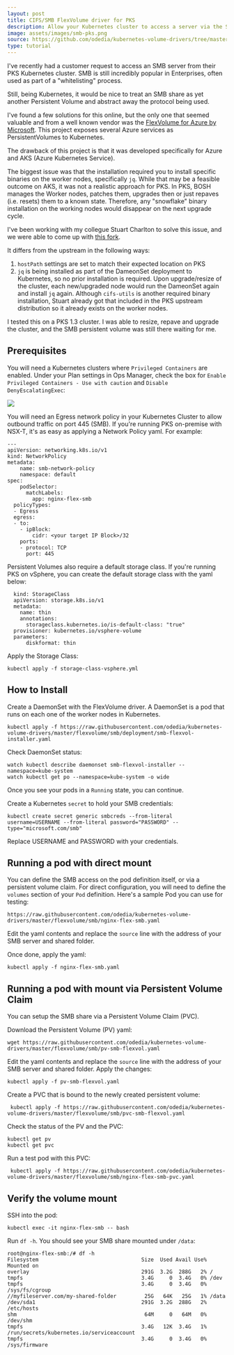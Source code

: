 ```yaml
---
layout: post
title: CIFS/SMB FlexVolume driver for PKS
description: Allow your Kubernetes cluster to access a server via the SMB protocol using Kubernetes Persistent Volumes
image: assets/images/smb-pks.png
source: https://github.com/odedia/kubernetes-volume-drivers/tree/master/flexvolume/smb
type: tutorial
---
```


I've recently had a customer request to access an SMB server from their PKS Kubernetes cluster. SMB is still incredibly popular in Enterprises, often used as part of a "whitelisting" process.

Still, being Kubernetes, it would be nice to treat an SMB share as yet another Persistent Volume and abstract away the protocol being used.

I've found a few solutions for this online, but the only one that seemed valuable and from a well known vendor was the [FlexVolume for Azure by Microsoft](https://github.com/Azure/kubernetes-volume-drivers). This project exposes several Azure services as PersistentVolumes to Kubernetes.

The drawback of this project is that it was developed specifically for Azure and AKS (Azure Kubernetes Service).

The biggest issue was that the installation required you to install specific binaries on the worker nodes, specifically `jq`. While that may be a feasible outcome on AKS, it was not a realistic approach for PKS. In PKS, BOSH manages the Worker nodes, patches them, upgrades then or just repaves (i.e. resets) them to a known state. Therefore, any "snowflake" binary installation on the working nodes would disappear on the next upgrade cycle.

I've been working with my collegue Stuart Charlton to solve this issue, and we were able to come up with [this fork](https://github.com/odedia/kubernetes-volume-drivers/tree/master/flexvolume/smb).

It differs from the upstream in the following ways:

1. `hostPath` settings are set to match their expected location on PKS
2. `jq` is being installed as part of the DameonSet deployment to Kubernetes, so no prior installation is required. Upon upgrade/resize of the cluster, each new/upgraded node would run the DameonSet again and install `jq` again. Although `cifs-utils` is another required binary installation, Stuart already got that included in the PKS upstream distribution so it already exists on the worker nodes.

I tested this on a PKS 1.3 cluster. I was able to resize, repave and upgrade the cluster, and the SMB persistent volume was still there waiting for me.

## Prerequisites
You will need a Kubernetes clusters where `Privileged Containers` are enabled. Under your Plan settings in Ops Manager, check the box for `Enable Privileged Containers - Use with caution` and `Disable DenyEscalatingExec`:

![]({{page.base_url}}/assets/images/privileged-containers.png)

You will need an Egress network policy in your Kubernetes Cluster to allow outbound traffic on port 445 (SMB). If you're running PKS on-premise with NSX-T, it's as easy as applying a Network Policy yaml. For example:

```
---
apiVersion: networking.k8s.io/v1
kind: NetworkPolicy
metadata:
    name: smb-network-policy
    namespace: default
spec:
    podSelector:
      matchLabels:
        app: nginx-flex-smb
  policyTypes:
  - Egress
  egress:
  - to:
    - ipBlock:
        cidr: <your target IP Block>/32
    ports:
    - protocol: TCP
      port: 445

```

Persistent Volumes also require a default storage class. If you're running PKS on vSphere, you can create the default storage class with the yaml below:

```
  kind: StorageClass
  apiVersion: storage.k8s.io/v1
  metadata:
    name: thin
    annotations:
      storageclass.kubernetes.io/is-default-class: "true"
  provisioner: kubernetes.io/vsphere-volume
  parameters:
      diskformat: thin

```

Apply the Storage Class:

```
kubectl apply -f storage-class-vsphere.yml
```

## How to Install

Create a DaemonSet with the FlexVolume driver. A DaemonSet is a pod that runs on each one of the worker nodes in Kubernetes.

```
kubectl apply -f https://raw.githubusercontent.com/odedia/kubernetes-volume-drivers/master/flexvolume/smb/deployment/smb-flexvol-installer.yaml
```

Check DaemonSet status:

```
watch kubectl describe daemonset smb-flexvol-installer --namespace=kube-system
watch kubectl get po --namespace=kube-system -o wide
```
Once you see your pods in a `Running` state, you can continue.

Create a Kubernetes `secret` to hold your SMB credentials:

```
kubectl create secret generic smbcreds --from-literal username=USERNAME --from-literal password="PASSWORD" --type="microsoft.com/smb"
```
Replace USERNAME and PASSWORD with your credentials.

## Running a pod with direct mount

You can define the SMB access on the pod definition itself, or via a persistent volume claim. For direct configuration, you will need to define the `volumes` section of your `Pod` definition. Here's  a sample Pod you can use for testing:

```
https://raw.githubusercontent.com/odedia/kubernetes-volume-drivers/master/flexvolume/smb/nginx-flex-smb.yaml
```

Edit the yaml contents and replace the `source` line with the address of your SMB server and shared folder.

Once done, apply the yaml:

```
kubectl apply -f nginx-flex-smb.yaml
```

## Running a pod with mount via Persistent Volume Claim

You can setup the SMB share via a Persistent Volume Claim (PVC). 

Download the Persistent Volume (PV) yaml:

```
wget https://raw.githubusercontent.com/odedia/kubernetes-volume-drivers/master/flexvolume/smb/pv-smb-flexvol.yaml
```

Edit the yaml contents and replace the `source` line with the address of your SMB server and shared folder. Apply the changes:

```
kubectl apply -f pv-smb-flexvol.yaml
```

Create a PVC that is bound to the newly created persistent volume:
```
 kubectl apply -f https://raw.githubusercontent.com/odedia/kubernetes-volume-drivers/master/flexvolume/smb/pvc-smb-flexvol.yaml
```

Check the status of the PV and the PVC:

```
kubectl get pv
kubectl get pvc
```

Run a test pod with this PVC:

```
 kubectl apply -f https://raw.githubusercontent.com/odedia/kubernetes-volume-drivers/master/flexvolume/smb/nginx-flex-smb-pvc.yaml
```

## Verify the volume mount

SSH into the pod:

```
kubectl exec -it nginx-flex-smb -- bash
```

Run `df -h`. You should see your SMB share mounted under `/data`:

```
root@nginx-flex-smb:/# df -h
Filesystem                                 Size  Used Avail Use% Mounted on
overlay                                    291G  3.2G  288G   2% /
tmpfs                                      3.4G     0  3.4G   0% /dev
tmpfs                                      3.4G     0  3.4G   0% /sys/fs/cgroup
//myfileserver.com/my-shared-folder   		25G   64K   25G   1% /data
/dev/sda1                                  291G  3.2G  288G   2% /etc/hosts
shm                                         64M     0   64M   0% /dev/shm
tmpfs                                      3.4G   12K  3.4G   1% /run/secrets/kubernetes.io/serviceaccount
tmpfs                                      3.4G     0  3.4G   0% /sys/firmware
```


